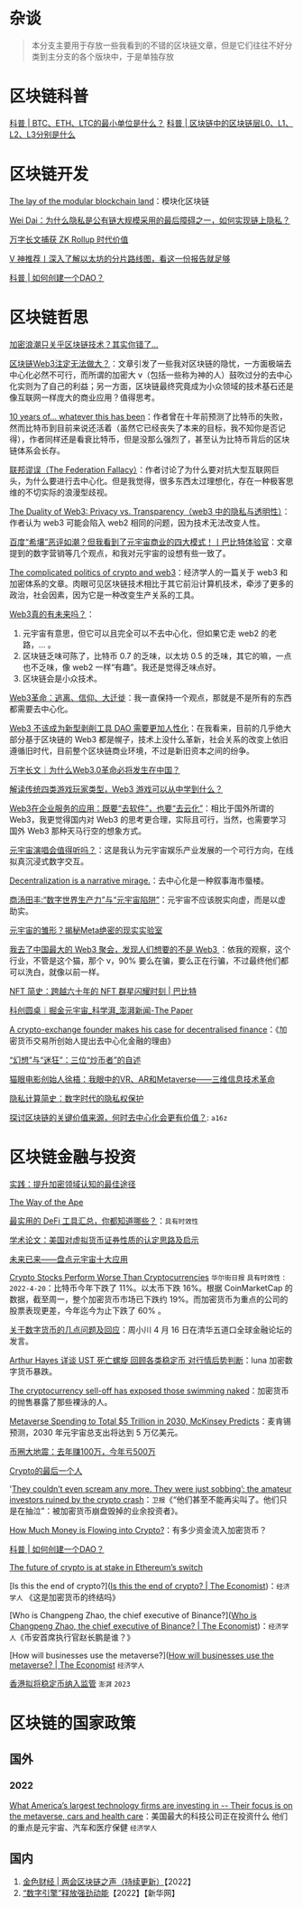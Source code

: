 # 杂谈

> 本分支主要用于存放一些我看到的不错的区块链文章，但是它们往往不好分类到主分支的各个版块中，于是单独存放

# 区块链科普

[科普 | BTC、ETH、LTC的最小单位是什么？](https://mp.weixin.qq.com/s/B8be69m6Ri5mPW2CKawxmw)
[科普 | 区块链中的区块链层L0、L1、L2、L3分别是什么](https://mp.weixin.qq.com/s/p8DKJSzb8MCP7m3F3roAJw)

# 区块链开发

[The lay of the modular blockchain land](https://polynya.medium.com/the-lay-of-the-modular-blockchain-land-d937f7df4884)：模块化区块链

[Wei Dai：为什么隐私是公有链大规模采用的最后障碍之一，如何实现链上隐私？](https://www.8btc.com/article/6730030)

[万字长文捕获 ZK Rollup 时代价值](https://www.8btc.com/article/6748184)

[V 神推荐丨深入了解以太坊的分片路线图，看这一份报告就足够](https://www.8btc.com/article/6755560)

[科普 | 如何创建一个DAO？](https://mp.weixin.qq.com/s?__biz=MzUyNzE4MDM2MA==&mid=2247519673&idx=2&sn=eb0e61c231ff29b7a038577965940edd&chksm=fa01ba9ecd763388c5a636fb9cc9494a5027cb289f2317213dc214e25765d0a5b62937982d2c&scene=126&&sessionid=1667095468#rd)

# 区块链哲思

[加密浪潮只关乎区块链技术？其实你错了...](https://zhuanlan.zhihu.com/p/448128885)

[区块链Web3注定无法做大？](https://zhuanlan.zhihu.com/p/466822022)：文章引发了一些我对区块链的隐忧，一方面极端去中心化必然不可行，而所谓的加密大 v（包括一些称为神的人）鼓吹过分的去中心化实则为了自己的利益；另一方面，区块链最终究竟成为小众领域的技术基石还是像互联网一样庞大的商业应用？值得思考。

[10 years of... whatever this has been](https://apenwarr.ca/log/20211117)：作者曾在十年前预测了比特币的失败，然而比特币到目前来说还活着（虽然它已经丧失了本来的目标，我不知你是否记得），作者同样还是看衰比特币，但是没那么强烈了，甚至认为比特币背后的区块链体系会长存。

[联邦谬误（The Federation Fallacy）](https://rosenzweig.io/blog/the-federation-fallacy.html)：作者讨论了为什么要对抗大型互联网巨头，为什么要进行去中心化。但是我觉得，很多东西太过理想化，存在一种极客思维的不切实际的浪漫型歧视。

[The Duality of Web3: Privacy vs. Transparency（web3 中的隐私与透明性）](https://coinsights.substack.com/p/the-duality-of-web3?s=r)：作者认为 web3 可能会陷入 web2 相同的问题，因为技术无法改变人性。

[百度“希壤”恶评如潮？但我看到了元宇宙商业的四大模式！丨巴比特体验官](https://www.8btc.com/article/6741260)：文章提到的数字营销等几个观点，和我对元宇宙的设想有些一致了。

[The complicated politics of crypto and web3](https://www.economist.com/finance-and-economics/2022/04/16/the-complicated-politics-of-crypto-and-web3)：经济学人的一篇关于 web3 和加密体系的文章。肉眼可见区块链技术相比于其它前沿计算机技术，牵涉了更多的政治，社会因素，因为它是一种改变生产关系的工具。

[Web3真的有未来吗？](https://36kr.com/p/1713280462566660)：

1. 元宇宙有意思，但它可以且完全可以不去中心化，但如果它走 web2 的老路，... 。
2. 区块链乏味可陈了，比特币 0.7 的乏味，以太坊 0.5 的乏味，其它的嘛，一点也不乏味，像 web2 一样“有趣”。我还是觉得乏味点好。
3. 区块链会是小众技术。

[Web3革命：逃离、信仰、大迁徙](https://zhuanlan.zhihu.com/p/506058967)：我一直保持一个观点，那就是不是所有的东西都需要去中心化。

[Web3 不该成为新型剥削工具 DAO 需要更加人性化](https://www.jinse.com/blockchain/1449818.html)：在我看来，目前的几乎绝大部分基于区块链的 Web3 都是幌子，技术上没什么革新，社会关系的改变上依旧遵循旧时代，目前整个区块链商业环境，不过是新旧资本之间的纷争。

[万字长文｜为什么Web3.0革命必将发生在中国？](https://www.8btc.com/article/6756604)

[解读传统四类游戏玩家类型，Web3 游戏可以从中学到什么？](https://www.8btc.com/article/6758622)

[Web3在企业服务的应用：既要“去软件”，也要“去云化”](https://36kr.com/p/1802896162357640)：相比于国外所谓的 Web3，我更觉得国内对 Web3 的思考更合理，实际且可行，当然，也需要学习国外 Web3 那种天马行空的想象方式。

[元宇宙演唱会值得听吗？](https://www.8btc.com/article/6764974)：这是我认为元宇宙娱乐产业发展的一个可行方向，在线拟真沉浸式数字交互。

[Decentralization is a narrative mirage.](https://secondbreakfast.co/decentralization-is-a-narrative-mirage)：去中心化是一种叙事海市蜃楼。

[商汤田丰:“数字世界生产力”与“元宇宙陷阱”](https://mp.weixin.qq.com/s?__biz=MzAwMjkwMzY0Mg==&mid=2247495849&idx=2&sn=e466f19ebbd75edae3a791dc1e5f4273&chksm=9ac1eb9cadb6628ac1e34af46bb928d520dc31347459057d739b35750670a3bd96953383c8a1&scene=126&&sessionid=1660992039#rd)：元宇宙不应该脱实向虚，而是以虚助实。

[元宇宙的雏形？揭秘Meta绝密的现实实验室](https://www.8btc.com/article/6782310)

[我去了中国最大的 Web3 聚会，发现人们想要的不是 Web3 ](https://zhuanlan.zhihu.com/p/561089130)：依我的观察，这个行业，不管是这个猫，那个 v，90% 要么在骗，要么正在行骗，不过最终他们都可以洗白，就像以前一样。

[NFT 简史：跨越六十年的 NFT 群星闪耀时刻 | 巴比特](https://www.8btc.com/article/6784494)

[科创圆桌｜掘金元宇宙_科学湃_澎湃新闻-The Paper](https://www.thepaper.cn/newsDetail_forward_20561310)

[A crypto-exchange founder makes his case for decentralised finance](https://www.economist.com/by-invitation/2022/12/06/a-crypto-exchange-founder-makes-his-case-for-decentralised-finance)：《加密货币交易所创始人提出去中心化金融的理由》

[“幻想”与“迷狂”：三位“炒币者”的自述](https://www.huxiu.com/article/720756.html)

[猫眼电影创始人徐梧：我眼中的VR、AR和Metaverse——三维信息技术革命](https://www.8btc.com/article/6789954)

[隐私计算简史：数字时代的隐私权保护](https://mp.weixin.qq.com/s?__biz=MjM5NTg0NDE1Mw==&mid=2652618014&idx=1&sn=d256404d276a9ae19616f6263c4b5f1f&chksm=bd1d44488a6acd5eb291a4012b05a01a9c8e6c6dd964a3a8fc6c30fba01e80fb7c1aa84f1c55&scene=126&&sessionid=1670660821#rd)

[探讨区块链的关键价值来源，何时去中心化会更有价值？](https://www.8btc.com/article/6798920): ```a16z```

# 区块链金融与投资

[实践：提升加密领域认知的最佳途径](https://mp.weixin.qq.com/s/B6vfD7S5s1L3MecO08XgOg)

[The Way of the Ape](https://nosleep.substack.com/p/the-way-of-the-ape)

[最实用的 DeFi 工具汇总，你都知道哪些？](https://mp.weixin.qq.com/s/_IDil6VANrAa4BVR3AD3cA)：```具有时效性```

[学术论文：美国对虚拟货币证券性质的认定思路及启示](https://mp.weixin.qq.com/s/wUbyI8hVBt5kGBnJ4VLjwQ)

[未来已来——盘点元宇宙十大应用](https://www.8btc.com/article/6736554)

[Crypto Stocks Perform Worse Than Cryptocurrencies](https://www.wsj.com/articles/crypto-stocks-perform-worse-than-cryptocurrencies-11650338283?mod=hp_lead_pos6) ```华尔街日报```  ```具有时效性：2022-4-20```：比特币今年下跌了 11%。以太币下跌 16%。根据 CoinMarketCap 的数据，截至周一，整个加密货币市场已下跌约 19%。而加密货币为重点的公司的股票表现更差，今年迄今为止下跌了 60% 。

[关于数字货币的几点问题及回应](https://www.8btc.com/article/6743842)：周小川 4 月 16 日在清华五道口全球金融论坛的发言。

[Arthur Hayes 详谈 UST 死亡螺旋 回顾各类稳定币 对行情后势判断](https://mp.weixin.qq.com/s/wVb16WBh4lz9lqlCvvQdxQ)：luna 加密数字货币暴跌。

[The cryptocurrency sell-off has exposed those swimming naked](https://www.economist.com/leaders/2022/05/18/the-cryptocurrency-sell-off-has-exposed-those-swimming-naked)：加密货币的抛售暴露了那些裸泳的人。

[Metaverse Spending to Total $5 Trillion in 2030, McKinsey Predicts](https://www.wsj.com/articles/metaverse-spending-to-total-5-trillion-in-2030-mckinsey-predicts-11655254794?mod=hp_lista_pos5)：麦肯锡预测，2030 年元宇宙总支出将达到 5 万亿美元。

[币圈大地震：去年赚100万，今年亏500万](https://mp.weixin.qq.com/s/yIRV9UOeMjTn0B94NkEQiA)

[Crypto的最后一个人](https://www.economist.com/finance-and-economics/2022/07/05/cryptos-last-man-standing)

'[They couldn’t even scream any more. They were just sobbing’: the amateur investors ruined by the crypto crash](https://www.theguardian.com/technology/2022/jul/12/they-couldnt-even-scream-any-more-they-were-just-sobbing-the-amateur-investors-ruined-by-the-crypto-crash)：```卫报```《“他们甚至不能再尖叫了。他们只是在抽泣”：被加密货币崩盘毁掉的业余投资者》。

[How Much Money is Flowing into Crypto?](https://tomtunguz.com/how-much-money-flowing-into-crypto/)：有多少资金流入加密货币？

[科普 | 如何创建一个DAO？](https://mp.weixin.qq.com/s/1u5b1i7X86iyf2wROtHMkg)

[The future of crypto is at stake in Ethereum’s switch](https://www.economist.com/finance-and-economics/2022/09/06/the-future-of-crypto-is-at-stake-in-ethereums-switch)

[Is this the end of crypto?]([Is this the end of crypto? | The Economist](https://www.economist.com/leaders/2022/11/17/is-this-the-end-of-crypto))：```经济学人``` 《这是加密货币的终结吗》

[Who is Changpeng Zhao, the chief executive of Binance?]([Who is Changpeng Zhao, the chief executive of Binance? | The Economist](https://www.economist.com/the-economist-explains/2022/11/16/who-is-changpeng-zhao-the-chief-executive-of-binance))：```经济学人```《币安首席执行官赵长鹏是谁？》

[How will businesses use the metaverse?]([How will businesses use the metaverse? | The Economist](https://www.economist.com/films/2022/11/24/how-will-businesses-use-the-metaverse) ```经济学人```

[香港拟将稳定币纳入监管](https://www.thepaper.cn/newsDetail_forward_21758326) ```澎湃``` ```2023```

# 区块链的国家政策

## 国外

### 2022

 [What America’s largest technology firms are investing in -- Their focus is on the metaverse, cars and health care](https://www.economist.com/briefing/2022/01/22/what-americas-largest-technology-firms-are-investing-in)：美国最大的科技公司正在投资什么 他们的重点是元宇宙、汽车和医疗保健 ```经济学人```

## 国内

1. [金色财经 | 两会区块链之声（持续更新）](https://www.jinse.com/blockchain/1181897.html)【2022】
2. [“数字引擎”释放强劲动能](http://www.news.cn/fortune/2022-06/02/c_1128706120.htm)【2022】【新华网】
